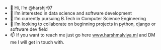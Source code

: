 - 👋 Hi, I’m @harshjr97
- 👀 I’m interested in data science and software development
- 🌱 I’m currently pursuing B.Tech in Computer Science Engineering
- 💞️ I’m looking to collaborate on beginning projects in python, django or software dev field
- 📫 If you want to reach me just go here www.harshmalviya.ml and DM me I will get in touch with.
